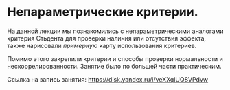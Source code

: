 # Непараметрические критерии.

На данной лекции мы познакомились с непараметрическими аналогами критерия Стьдента для проверки наличия или отсутствия эффекта,
также нарисовали *примерную* карту использования критериев. 

Помимо этого закрепили критерии и способы проверки нормальности и нескоррелированности. Занятие было по большей части практическим.

Ссылка на запись занятия: https://disk.yandex.ru/i/veXXqlUQ8VPdvw
